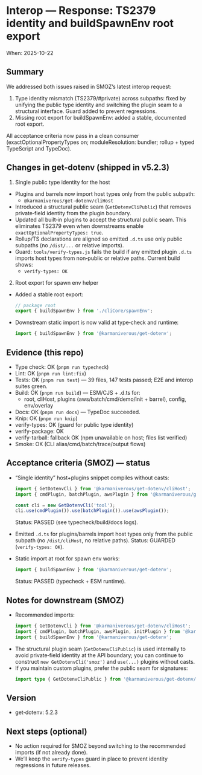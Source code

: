 # Interop — Response: TS2379 identity and buildSpawnEnv root export

When: 2025-10-22

## Summary

We addressed both issues raised in SMOZ’s latest interop request:

1) Type identity mismatch (TS2379/#private) across subpaths: fixed by unifying the public type identity and switching the plugin seam to a structural interface. Guard added to prevent regressions.
2) Missing root export for buildSpawnEnv: added a stable, documented root export.

All acceptance criteria now pass in a clean consumer (exactOptionalPropertyTypes on; moduleResolution: bundler; rollup + typed TypeScript and TypeDoc).

## Changes in get‑dotenv (shipped in v5.2.3)

1) Single public type identity for the host
- Plugins and barrels now import host types only from the public subpath:
  - `@karmaniverous/get-dotenv/cliHost`
- Introduced a structural public seam (`GetDotenvCliPublic`) that removes private‑field identity from the plugin boundary.
- Updated all built‑in plugins to accept the structural public seam. This eliminates TS2379 even when downstreams enable `exactOptionalPropertyTypes: true`.
- Rollup/TS declarations are aligned so emitted `.d.ts` use only public subpaths (no `/dist/...` or relative imports).
- Guard: `tools/verify-types.js` fails the build if any emitted plugin `.d.ts` imports host types from non‑public or relative paths. Current build shows:
  - `verify-types: OK`

2) Root export for spawn env helper
- Added a stable root export:
  ```ts
  // package root
  export { buildSpawnEnv } from './cliCore/spawnEnv';
  ```
- Downstream static import is now valid at type‑check and runtime:
  ```ts
  import { buildSpawnEnv } from '@karmaniverous/get-dotenv';
  ```

## Evidence (this repo)

- Type check: OK (`pnpm run typecheck`)
- Lint: OK (`pnpm run lint:fix`)
- Tests: OK (`pnpm run test`) — 39 files, 147 tests passed; E2E and interop suites green.
- Build: OK (`pnpm run build`) — ESM/CJS + .d.ts for:
  - root, cliHost, plugins (aws/batch/cmd/demo/init + barrel), config, env/overlay
- Docs: OK (`pnpm run docs`) — TypeDoc succeeded.
- Knip: OK (`pnpm run knip`)
- verify-types: OK (guard for public type identity)
- verify-package: OK
- verify-tarball: fallback OK (npm unavailable on host; files list verified)
- Smoke: OK (CLI alias/cmd/batch/trace/output flows)

## Acceptance criteria (SMOZ) — status

- “Single identity” host+plugins snippet compiles without casts:
  ```ts
  import { GetDotenvCli } from '@karmaniverous/get-dotenv/cliHost';
  import { cmdPlugin, batchPlugin, awsPlugin } from '@karmaniverous/get-dotenv/plugins';

  const cli = new GetDotenvCli('tool');
  cli.use(cmdPlugin()).use(batchPlugin()).use(awsPlugin());
  ```
  Status: PASSED (see typecheck/build/docs logs).

- Emitted `.d.ts` for plugins/barrels import host types only from the public subpath (no `/dist/cliHost`, no relative paths).
  Status: GUARDED (`verify-types: OK`).

- Static import at root for spawn env works:
  ```ts
  import { buildSpawnEnv } from '@karmaniverous/get-dotenv';
  ```
  Status: PASSED (typecheck + ESM runtime).

## Notes for downstream (SMOZ)

- Recommended imports:
  ```ts
  import { GetDotenvCli } from '@karmaniverous/get-dotenv/cliHost';
  import { cmdPlugin, batchPlugin, awsPlugin, initPlugin } from '@karmaniverous/get-dotenv/plugins';
  import { buildSpawnEnv } from '@karmaniverous/get-dotenv';
  ```
- The structural plugin seam (`GetDotenvCliPublic`) is used internally to avoid private‑field identity at the API boundary; you can continue to construct `new GetDotenvCli('smoz')` and `use(...)` plugins without casts.
- If you maintain custom plugins, prefer the public seam for signatures:
  ```ts
  import type { GetDotenvCliPublic } from '@karmaniverous/get-dotenv/cliHost';
  ```

## Version

- get‑dotenv: 5.2.3

## Next steps (optional)

- No action required for SMOZ beyond switching to the recommended imports (if not already done).
- We’ll keep the `verify-types` guard in place to prevent identity regressions in future releases.
